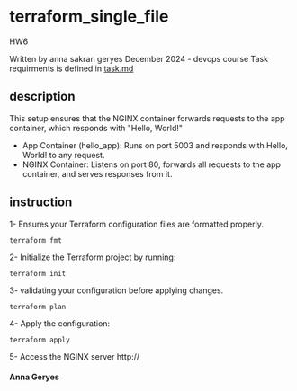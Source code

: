 # terraform_single_file
HW6

Written by anna sakran geryes 
December 2024 - devops course
Task requirments is defined in [task.md](task.md)

## description
This setup ensures that the NGINX container forwards requests to the app container, which responds with "Hello, World!"
- App Container (hello_app): Runs on port 5003 and responds with Hello, World! to any request.
- NGINX Container: Listens on port 80, forwards all requests to the app container, and serves responses from it.

## instruction

1- Ensures your Terraform configuration files are formatted properly.
```
terraform fmt
```

2- Initialize the Terraform project by running:
```
terraform init
```

3- validating your configuration before applying changes.
```
terraform plan
```

4- Apply the configuration:
```
terraform apply
```

5- Access the NGINX server http://<docker-host-ip> 



#### Anna Geryes
